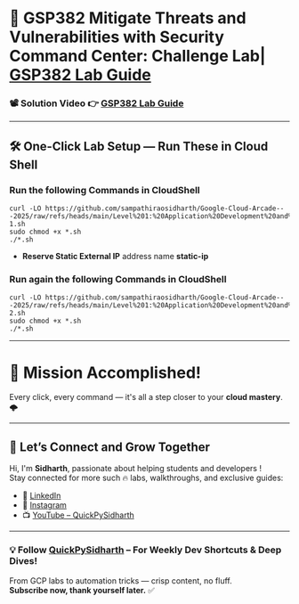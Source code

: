 # 🚀 GSP382 Mitigate Threats and Vulnerabilities with Security Command Center: Challenge Lab| [GSP382 Lab Guide](https://www.cloudskillsboost.google/games/6064/labs/38623)


### 📽️ Solution Video 👉 [GSP382 Lab Guide]()

---

## 🛠️ One-Click Lab Setup — Run These in Cloud Shell

### Run the following Commands in CloudShell

```
curl -LO https://github.com/sampathiraosidharth/Google-Cloud-Arcade---2025/raw/refs/heads/main/Level%201:%20Application%20Development%20and%20Security%20with%20GCP/Secure%20and%20Monitor/GSP382%20Mitigate%20Threats%20and%20Vulnerabilities%20with%20Security%20Command%20Center:%20Challenge%20Lab/GSP382-1.sh
sudo chmod +x *.sh
./*.sh
```

* **Reserve Static External IP** address name **static-ip**

### Run again the following Commands in CloudShell

```
curl -LO https://github.com/sampathiraosidharth/Google-Cloud-Arcade---2025/raw/refs/heads/main/Level%201:%20Application%20Development%20and%20Security%20with%20GCP/Secure%20and%20Monitor/GSP382%20Mitigate%20Threats%20and%20Vulnerabilities%20with%20Security%20Command%20Center:%20Challenge%20Lab/GSP382-2.sh
sudo chmod +x *.sh
./*.sh
```

---

# 🎯 Mission Accomplished!

Every click, every command — it's all a step closer to your **cloud mastery**. 🌩️

---

## 🔗 Let’s Connect and Grow Together

Hi, I'm **Sidharth**, passionate about helping students and developers !  
Stay connected for more such 🔥 labs, walkthroughs, and exclusive guides:

- 🔗 [LinkedIn](https://www.linkedin.com/in/sampathi-sidharth/)
- 📸 [Instagram](https://www.instagram.com/sampathi_rao_sidharth/)
- 📺 [YouTube – QuickPySidharth](https://www.youtube.com/@QuickPySidharth)

---

### 💡 Follow [QuickPySidharth](https://www.youtube.com/@QuickPySidharth) – For Weekly Dev Shortcuts & Deep Dives!

From GCP labs to automation tricks — crisp content, no fluff.  
**Subscribe now, thank yourself later.** ✅
